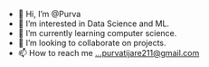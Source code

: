 - 👋 Hi, I’m @Purva
- 👀 I’m interested in Data Science and ML.
- 🌱 I’m currently learning computer science.
- 💞️ I’m looking to collaborate on projects.
- 📫 How to reach me ...purvatijare211@gmail.com

<!---
PurvaTijare/PurvaTijare is a ✨ special ✨ repository because its `README.md` (this file) appears on your GitHub profile.
You can click the Preview link to take a look at your changes.
--->
